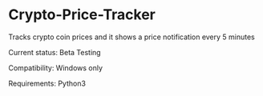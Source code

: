 # Crypto-Price-Tracker
Tracks crypto coin prices and it shows a price notification every 5 minutes

Current status:
Beta Testing

Compatibility:
Windows only

Requirements:
Python3
